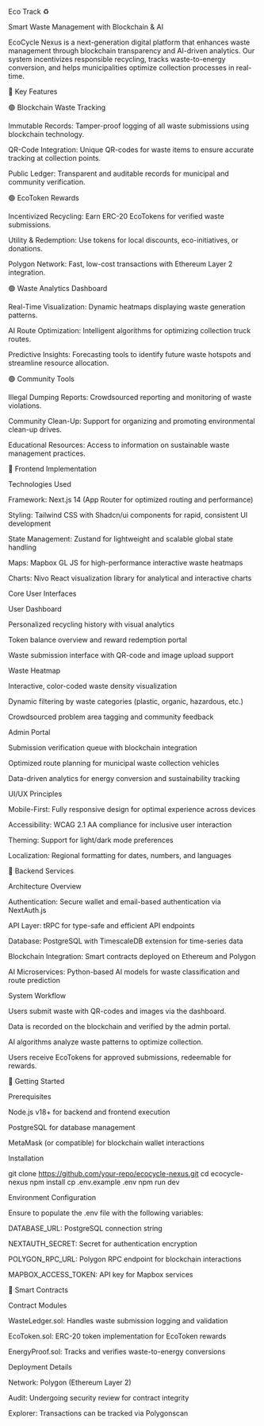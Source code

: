 Eco Track ♻️

Smart Waste Management with Blockchain & AI



EcoCycle Nexus is a next-generation digital platform that enhances waste management through blockchain transparency and AI-driven analytics. Our system incentivizes responsible recycling, tracks waste-to-energy conversion, and helps municipalities optimize collection processes in real-time.

🌟 Key Features

🟢 Blockchain Waste Tracking

Immutable Records: Tamper-proof logging of all waste submissions using blockchain technology.

QR-Code Integration: Unique QR-codes for waste items to ensure accurate tracking at collection points.

Public Ledger: Transparent and auditable records for municipal and community verification.

🟢 EcoToken Rewards

Incentivized Recycling: Earn ERC-20 EcoTokens for verified waste submissions.

Utility & Redemption: Use tokens for local discounts, eco-initiatives, or donations.

Polygon Network: Fast, low-cost transactions with Ethereum Layer 2 integration.

🟢 Waste Analytics Dashboard

Real-Time Visualization: Dynamic heatmaps displaying waste generation patterns.

AI Route Optimization: Intelligent algorithms for optimizing collection truck routes.

Predictive Insights: Forecasting tools to identify future waste hotspots and streamline resource allocation.

🟢 Community Tools

Illegal Dumping Reports: Crowdsourced reporting and monitoring of waste violations.

Community Clean-Up: Support for organizing and promoting environmental clean-up drives.

Educational Resources: Access to information on sustainable waste management practices.

🎨 Frontend Implementation

Technologies Used

Framework: Next.js 14 (App Router for optimized routing and performance)

Styling: Tailwind CSS with Shadcn/ui components for rapid, consistent UI development

State Management: Zustand for lightweight and scalable global state handling

Maps: Mapbox GL JS for high-performance interactive waste heatmaps

Charts: Nivo React visualization library for analytical and interactive charts

Core User Interfaces

User Dashboard

Personalized recycling history with visual analytics

Token balance overview and reward redemption portal

Waste submission interface with QR-code and image upload support

Waste Heatmap

Interactive, color-coded waste density visualization

Dynamic filtering by waste categories (plastic, organic, hazardous, etc.)

Crowdsourced problem area tagging and community feedback

Admin Portal

Submission verification queue with blockchain integration

Optimized route planning for municipal waste collection vehicles

Data-driven analytics for energy conversion and sustainability tracking

UI/UX Principles

Mobile-First: Fully responsive design for optimal experience across devices

Accessibility: WCAG 2.1 AA compliance for inclusive user interaction

Theming: Support for light/dark mode preferences

Localization: Regional formatting for dates, numbers, and languages

🔧 Backend Services

Architecture Overview

Authentication: Secure wallet and email-based authentication via NextAuth.js

API Layer: tRPC for type-safe and efficient API endpoints

Database: PostgreSQL with TimescaleDB extension for time-series data

Blockchain Integration: Smart contracts deployed on Ethereum and Polygon

AI Microservices: Python-based AI models for waste classification and route prediction

System Workflow

Users submit waste with QR-codes and images via the dashboard.

Data is recorded on the blockchain and verified by the admin portal.

AI algorithms analyze waste patterns to optimize collection.

Users receive EcoTokens for approved submissions, redeemable for rewards.

🚀 Getting Started

Prerequisites

Node.js v18+ for backend and frontend execution

PostgreSQL for database management

MetaMask (or compatible) for blockchain wallet interactions

Installation

git clone https://github.com/your-repo/ecocycle-nexus.git
cd ecocycle-nexus
npm install
cp .env.example .env
npm run dev

Environment Configuration

Ensure to populate the .env file with the following variables:

DATABASE_URL: PostgreSQL connection string

NEXTAUTH_SECRET: Secret for authentication encryption

POLYGON_RPC_URL: Polygon RPC endpoint for blockchain interactions

MAPBOX_ACCESS_TOKEN: API key for Mapbox services

📜 Smart Contracts

Contract Modules

WasteLedger.sol: Handles waste submission logging and validation

EcoToken.sol: ERC-20 token implementation for EcoToken rewards

EnergyProof.sol: Tracks and verifies waste-to-energy conversions

Deployment Details

Network: Polygon (Ethereum Layer 2)

Audit: Undergoing security review for contract integrity

Explorer: Transactions can be tracked via Polygonscan
